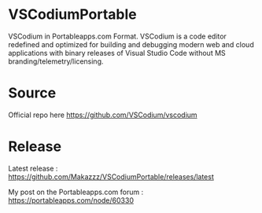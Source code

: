# VSCodiumPortable
VSCodium in Portableapps.com Format. VSCodium is a code editor redefined and optimized for building and 
debugging modern web and cloud applications with binary releases of 
Visual Studio Code without MS branding/telemetry/licensing.

# Source
Official repo here https://github.com/VSCodium/vscodium

# Release
Latest release : https://github.com/Makazzz/VSCodiumPortable/releases/latest

My post on the Portableapps.com forum : https://portableapps.com/node/60330


